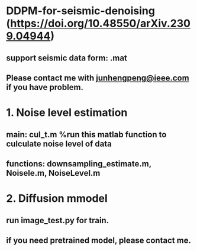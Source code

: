 # DDPM-for-seismic-denoising (https://doi.org/10.48550/arXiv.2309.04944)
## support seismic data form: .mat
## Please contact me with junhengpeng@ieee.com if you have problem. 

# 1. Noise level estimation
## main: cul_t.m %run this matlab function to culculate noise level of data
## functions: downsampling_estimate.m, Noisele.m, NoiseLevel.m

# 2. Diffusion mmodel
## run image_test.py for train.
## if you need pretrained model, please contact me. 

